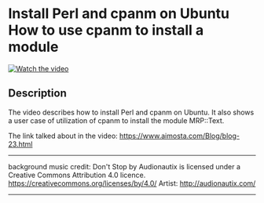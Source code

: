 # Install Perl and cpanm on Ubuntu How to use cpanm to install a module

[![Watch the video](https://img.youtube.com/vi/e69Kvi3zNJc/hqdefault.jpg)](https://youtu.be/e69Kvi3zNJc)

## Description

  

The video describes how to install Perl and cpanm on Ubuntu. It also shows a user case of utilization of cpanm to install the module MRP::Text.

The link talked about in the video:
https://www.aimosta.com/Blog/blog-23.html

******
 background music credit:
Don't Stop by Audionautix is licensed under a Creative Commons Attribution 4.0 licence. https://creativecommons.org/licenses/by/4.0/ Artist: http://audionautix.com/
******

